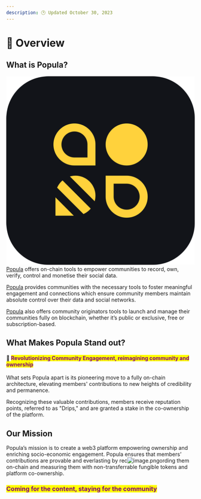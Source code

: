 ```yaml
---
description: 🕑 Updated October 30, 2023
---
```


# 📒 Overview

## What is Popula?

<img src=".gitbook/assets/image (1) (1).png" alt="" data-size="line"> [Popula](https://app.gitbook.com/o/HCepzB6DRLyxDcIhIlG9/s/ZBnKaPLpAdCRQYIhODUk/) offers on-chain tools to empower communities to record, own, verify, control and monetise their social data.&#x20;

[Popula](https://app.gitbook.com/o/HCepzB6DRLyxDcIhIlG9/s/ZBnKaPLpAdCRQYIhODUk/) provides communities with the necessary tools to foster meaningful engagement and connections which ensure community members maintain absolute control over their data and social networks.&#x20;

[Popula](https://app.gitbook.com/o/HCepzB6DRLyxDcIhIlG9/s/ZBnKaPLpAdCRQYIhODUk/) also offers community originators tools to launch and manage their communities fully on blockchain, whether it’s public or exclusive, free or subscription-based.

## What Makes Popula Stand out?

#### :bee: <mark style="color:purple;">Revolutionizing Community Engagement, reimagining community and ownership</mark>

What sets Popula apart is its pioneering move to a fully on-chain architecture, elevating members' contributions to new heights of credibility and permanence.&#x20;

Recognizing these valuable contributions, members receive reputation points, referred to as "Drips," and are granted a stake in the co-ownership of the platform.

## Our Mission

Popula’s mission is to create a web3 platform empowering ownership and enriching socio-economic engagement. Popula ensures that members’ contributions are provable and everlasting by rec![image.png](https://www.gitbook.com/cdn-cgi/image/width=32,dpr=2,format=auto/https%3A%2F%2Ffiles.gitbook.com%2Fv0%2Fb%2Fgitbook-x-prod.appspot.com%2Fo%2Fspaces%2FZBnKaPLpAdCRQYIhODUk%2Fuploads%2FpxQX0QR8U1i1zpVreKeQ%2Fimage.png%3Falt%3Dmedia%26token%3Df363acf0-66c0-47ab-ba9b-987ea30a6d04)ording them on-chain and measuring them with non-transferrable fungible tokens and platform co-ownership.

### <mark style="color:purple;">Coming for the content, staying for the community</mark>
